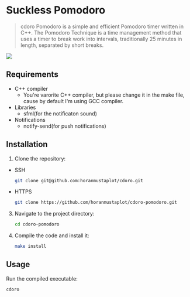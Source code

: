# Suckless Pomodoro

> cdoro Pomodoro is a simple and efficient Pomodoro timer written in C++.
> The Pomodoro Technique is a time management method that uses a timer to break work into intervals,
> traditionally 25 minutes in length, separated by short breaks.

<img src="https://github.com/horanmustaplot/cdoro-pomodoro/assets/152083466/01c7afca-586e-414b-b994-6de22950efb7" />

## Requirements

- C++ compiler
  - You're varorite C++ compiler, but please change it in the make file, cause by default I'm using GCC compiler.
- Libraries
  - sfml(for the notificaton sound)
- Notifications
  - notify-send(for push notifications)

## Installation

1. Clone the repository:
  - SSH
    ```bash
    git clone git@github.com:horanmustaplot/cdoro.git
    ```
  - HTTPS
    ``` bash
    git clone https://github.com/horanmustaplot/cdoro-pomodoro.git
    ```

3. Navigate to the project directory:
    ```bash
    cd cdoro-pomodoro
    ```

4. Compile the code and install it:
    ```bash
    make install
    ```

## Usage

Run the compiled executable:
```bash
cdoro
